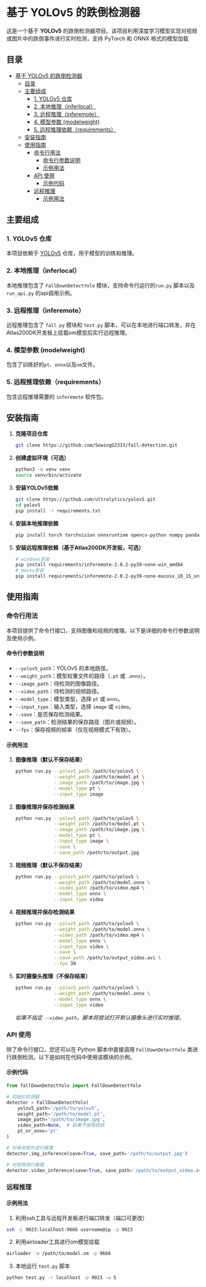 # 基于 YOLOv5 的跌倒检测器

这是一个基于 **YOLOv5** 的跌倒检测器项目。该项目利用深度学习模型实现对视频或图片中的跌倒事件进行实时检测，支持 PyTorch 和 ONNX 格式的模型加载

## 目录

- [基于 YOLOv5 的跌倒检测器](#基于-yolov5-的跌倒检测器)
  - [目录](#目录)
  - [主要组成](#主要组成)
    - [1. YOLOv5 仓库](#1-yolov5-仓库)
    - [2. 本地推理（inferlocal）](#2-本地推理inferlocal)
    - [3. 远程推理（inferemote）](#3-远程推理inferemote)
    - [4. 模型参数 (modelweight)](#4-模型参数-modelweight)
    - [5. 远程推理依赖（requirements）](#5-远程推理依赖requirements)
  - [安装指南](#安装指南)
  - [使用指南](#使用指南)
    - [命令行用法](#命令行用法)
      - [命令行参数说明](#命令行参数说明)
      - [示例用法](#示例用法)
    - [API 使用](#api-使用)
      - [示例代码](#示例代码)
    - [远程推理](#远程推理)
      - [示例用法](#示例用法-1)
  
## 主要组成
### 1. YOLOv5 仓库

本项目依赖于 [YOLOv5](https://github.com/ultralytics/yolov5) 仓库，用于模型的训练和推理。

### 2. 本地推理（inferlocal）

本地推理包含了 `FallDownDetectYolo` 模块，支持命令行运行的`run.py` 脚本以及 `run_api.py` 的api调用示例。

### 3. 远程推理（inferemote）

远程推理包含了 `fall.py` 模块和 `test.py` 脚本，可以在本地进行端口转发，并在Atlas200DK开发板上挂载om模型后实行远程推理。

### 4. 模型参数 (modelweight)

包含了训练好的`pt`、`onnx`以及`om`文件。

### 5. 远程推理依赖（requirements）

包含远程推理需要的 `inferemote` 软件包。

## 安装指南

1. **克隆项目仓库**

    ```bash
    git clone https://github.com/SowingG2333/fall-detection.git
    ```

2. **创建虚拟环境（可选）**

    ```bash
    python3 -m venv venv
    source venv/bin/activate
    ```

3. **安装YOLOv5依赖**
   
    ```bash
    git clone https://github.com/ultralytics/yolov5.git
    cd yolov5
    pip install -r requirements.txt
    ```

4. **安装本地推理依赖**

    ```bash
    pip install torch torchvision onnxruntime opencv-python numpy pandas argparse
    ```

5. **安装远程推理依赖（基于Atlas200DK开发板，可选）**

    ```bash
    # windows安装
    pip install requirements/inferemote-2.0.2-py39-none-win_amd64
    # macos安装
    pip install requirements/inferemote-2.0.2-py39-none-macosx_10_15_universal2
    ```

## 使用指南

### 命令行用法

本项目提供了命令行接口，支持图像和视频的推理。以下是详细的命令行参数说明及使用示例。

#### 命令行参数说明

- `--yolov5_path`：YOLOv5 的本地路径。
- `--weight_path`：模型权重文件的路径（`.pt` 或 `.onnx`）。
- `--image_path`：待检测的图像路径。
- `--video_path`：待检测的视频路径。
- `--model_type`：模型类型，选择 `pt` 或 `onnx`。
- `--input_type`：输入类型，选择 `image` 或 `video`。
- `--save`：是否保存检测结果。
- `--save_path`：检测结果的保存路径（图片或视频）。
- `--fps`：保存视频的帧率（仅在视频模式下有效）。

#### 示例用法

1. **图像推理（默认不保存结果）**

    ```bash
    python run.py --yolov5_path /path/to/yolov5 \
                  --weight_path /path/to/model.pt \
                  --image_path /path/to/image.jpg \
                  --model_type pt \
                  --input_type image
    ```

2. **图像推理并保存检测结果**

    ```bash
    python run.py --yolov5_path /path/to/yolov5 \
                  --weight_path /path/to/model.pt \
                  --image_path /path/to/image.jpg \
                  --model_type pt \
                  --input_type image \
                  --save \
                  --save_path /path/to/output.jpg
    ```

3. **视频推理（默认不保存结果）**

    ```bash
    python run.py --yolov5_path /path/to/yolov5 \
                  --weight_path /path/to/model.onnx \
                  --video_path /path/to/video.mp4 \
                  --model_type onnx \
                  --input_type video
    ```

4. **视频推理并保存检测结果**

    ```bash
    python run.py --yolov5_path /path/to/yolov5 \
                  --weight_path /path/to/model.onnx \
                  --video_path /path/to/video.mp4 \
                  --model_type onnx \
                  --input_type video \
                  --save \
                  --save_path /path/to/output_video.avi \
                  --fps 30
    ```

5. **实时摄像头推理（不保存结果）**

    ```bash
    python run.py --yolov5_path /path/to/yolov5 \
                  --weight_path /path/to/model.onnx \
                  --model_type onnx \
                  --input_type video
    ```

    *如果不指定 `--video_path`，脚本将尝试打开默认摄像头进行实时推理。*

### API 使用

除了命令行接口，您还可以在 Python 脚本中直接调用 `FallDownDetectYolo` 类进行跌倒检测。以下是如何在代码中使用该模块的示例。

#### 示例代码

```python
from fallDownDetectYolo import FallDownDetectYolo

# 初始化检测器
detector = FallDownDetectYolo(
    yolov5_path='/path/to/yolov5',
    weight_path='/path/to/model.pt',
    image_path='/path/to/image.jpg',
    video_path=None,  # 如果不使用视频
    pt_or_onnx='pt'
)

# 对单张图片进行推理
detector.img_inference(save=True, save_path='/path/to/output.jpg')

# 对视频进行推理
detector.video_inference(save=True, save_path='/path/to/output_video.avi', fps=30)
```

### 远程推理
#### 示例用法
1. 利用ssh工具与远程开发板进行端口转发（端口可更改）
```bash
ssh -L 9023:localhost:9666 username@ip -p 9023
```
2. 利用airloader工具进行om模型挂载
```bash
airloader -m /path/to/model.om -p 9666
```
3. 本地运行 `test.py` 脚本
```bash
python test.py -r localhost -p 9023 -w 5    
```